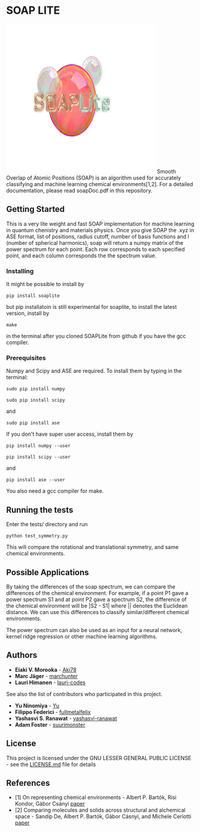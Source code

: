 # SOAP LITE 

<img src="soaplite3.svg.png" width="400" height="400">
Smooth Overlap of Atomic Positions (SOAP) is an algorithm used for accurately classifying and machine learning chemical environments[1,2]. For a detailed documentation, please read soapDoc.pdf in this repository.


## Getting Started

This is a very lite weight and fast SOAP implementation for machine learning in quantum chenistry and materials physics. Once you give SOAP the .xyz in ASE format,  list of positions, radius cutoff, number of basis functions and l (number of spherical harmonics), soap will return a numpy matrix of the power spectrum for each point. Each row corresponds to each specified point, and each column corresponds the the spectrum value.




### Installing

It might be possible to install by 
```
pip install soaplite
```
but pip installatoin is still experimental for soaplite,
to install the latest version, install by
```
make
```
in the terminal after you cloned SOAPLite from github if you have  the gcc compiler.

### Prerequisites

Numpy and Scipy and ASE are required. To install them by typing in the terminal: 

```
sudo pip install numpy
```
```
sudo pip install scipy 
```
and
```
sudo pip install ase
```
If you don't have super user access, install them by
```
pip install numpy --user
```
```
pip install scipy --user
```
and
```
pip install ase --user
```
You also need a gcc compiler for make.

## Running the tests

Enter the tests/ directory and run 
```
python test_symmetry.py
```
This will compare the rotational and translational symmetry, and same chemical environments.

## Possible Applications 

By taking the differences of the soap spectrum, we can compare the differences of the chemical environment. For example, if a point P1 gave a power
spectrum S1 and at point P2 gave  a spectrum S2, the difference of the chemical environment will be |S2 - S1| where || denotes the Euclidean distance.
We can use this differences to classify similar/different chemical environments.

The power spectrum can also be used as an input for a neural network, kernel ridge regression or other machine learning algorithms.

## Authors

* **Eiaki V. Morooka** - [Aki78]( https://github.com/Aki78)
* **Marc Jäger** - [marchunter](https://github.com/marchunter)
* **Lauri Himanen** - [lauri-codes](https://github.com/lauri-codes)

See also the list of contributors who participated in this project.
* **Yu Ninomiya** - [Yu](http://www.sp.u-tokai.ac.jp/~bentz/Members.html)
* **Filippo Federici** - [fullmetalfelix](https://github.com/fullmetalfelix)
* **Yashasvi S. Ranawat** - [yashasvi-ranawat](https://github.com/yashasvi-ranawat)
* **Adam Foster** - [suurimonster](https://github.com/suurimonster)


## License

This project is licensed under the GNU LESSER GENERAL PUBLIC LICENSE - see the [LICENSE.md](LICENSE.md) file for details

## References
* [1] On representing chemical environments  - Albert P. Bartók, Risi Kondor, Gábor Csányi [paper](https://arxiv.org/abs/1209.3140)
* [2] Comparing molecules and solids across structural and alchemical space -  Sandip De, Albert P. Bartók, Gábor Cásnyi, and Michele Ceriotti [paper](https://arxiv.org/pdf/1601.04077.pdf)

